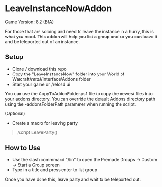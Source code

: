 # LeaveInstanceNowAddon
Game Version: 8.2 (BfA)

For those that are soloing and need to leave the instance in a hurry, this is what you need. This addon will help you list a group and so you can leave it and be teleported out of an instance.

## Setup
* Clone / download this repo
* Copy the "LeaveInstanceNow" folder into your World of Warcraft/_retail_/Interface/Addons folder
* Start your game or /reload ui

You can use the CopyToAddonFolder.ps1 file to copy the newest files into your addons directory. You can override the default Addons directory path using the -addonsFolderPath parameter when running the script.

(Optional)
* Create a macro for leaving party
> /script LeaveParty()

## How to Use
* Use the slash commmand "/lin" to open the Premade Groups -> Custom -> Start a Group screen
* Type in a title and press enter to list group

Once you have done this, leave party and wait to be teleported out.

